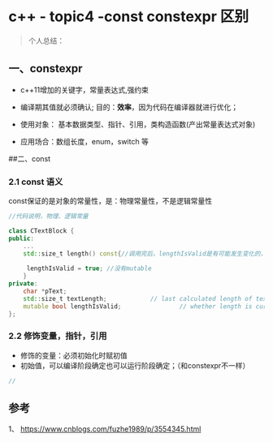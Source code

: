 # c++ - topic4 -const constexpr 区别


> 个人总结：
>


## 一、constexpr



* c++11增加的关键字，常量表达式,强约束
* 编译期其值就必须确认; 目的：**效率**，因为代码在编译器就进行优化；

* 使用对象： 基本数据类型、指针、引用，类构造函数(产出常量表达式对象)
* 应用场合：数组长度，enum，switch 等




##二、const 


### 2.1 const 语义

 const保证的是对象的常量性，是：物理常量性，不是逻辑常量性


``` c++
//代码说明，物理、逻辑常量

class CTextBlock { 
public: 
    ... 
    std::size_t length() const{//调用完后，lengthIsValid是有可能发生变化的，但const不是保证逻辑常量性，只保证物理常量行，各数据位不能变化，所以lengthIsValid是无法更改的；使用mutable来打破一些成员变量的常量性，即使是const函数，也可以修改成员变量；
    
     lengthIsValid = true; //没有mutable 
    }
private: 
    char *pText; 
    std::size_t textLength;            // last calculated length of textblock 
    mutable bool lengthIsValid;                // whether length is currently valid ，增加mutable来打破const限制 
};


```


### 2.2 修饰变量，指针，引用

* 修饰的变量：必须初始化时赋初值
* 初始值，可以编译阶段确定也可以运行阶段确定；（和constexpr不一样）


```c++
//


```








## 参考

1、 https://www.cnblogs.com/fuzhe1989/p/3554345.html

